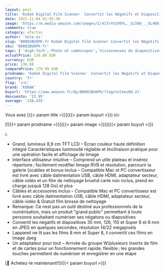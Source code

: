 ```yaml
---
layout: post
title: 'Kodak Digital Film Scanner  Convertit les Négatifs et Diapositives de Film 35 mm  126  110  Super 8 et 8 mm en JPEG Comprend un Grand écran LCD Inclinable de 3 5 pouces et des films EasyLoad'
date: 2022-11-04 01:55:30
image: 'https://m.media-amazon.com/images/I/417vYU199YL._SL500_._SL400_.jpg'
comments: true
category: ofertas
author: 'tole.es'
slug: 'B00O2BU8PK-fr Kodak Digital Film Scanner Convertit les Négatifs et...'
sku: 'B00O2BU8PK-fr'
tags: [ 'High-Tech','Photo et caméscopes','Visionneuses de diapositives et négatifs','kodak','🇫🇷', ]
actualPrice: 136.88 EUR
currency: EUR
price: 136.88
comparePrice: 179.99 EUR
prodname: 'Kodak Digital Film Scanner  Convertit les Négatifs et Diapositives de Film 35 mm  126  110  Super 8 et 8 mm en JPEG Comprend un Grand écran LCD Inclinable de 3 5 pouces et des films EasyLoad'
country: 'fr'
flag: '🇫🇷'
brand: 'KODAK'
buyurl: 'https://www.amazon.fr/dp/B00O2BU8PK/?tag=tolees0d-21'
descuento: '23.95'
average: '138.435'
---
```


Vous avez [{{< param title >}}]({{< param buyurl >}}) ici:

[![{{< param prodname >}}]({{< param image >}})]({{< param buyurl >}})

ℹ️:

- Grand, lumineux 8,9 cm TFT LCD – Écran couleur haute définition intégré Caractéristiques luminosité réglable et linclinaison pratique pour une opération facile et affichage de limage
- Interface utilisateur intuitive – Comprend un utile plateau et insérez répertoire ; facilement modifier limage RVB et résolution, parcourir la galerie [scables et bonus inclus – Compatible Mac et PC convertisseur est livré avec câble dalimentation USB, câble HDMI, adaptateur secteur, câble vidéo et un film de nettoyage brushd carte non inclus, prend en charge jusquà 128 Go] et plus
- Câbles et accessoires inclus – Compatible Mac et PC convertisseur est livré avec câble dalimentation USB, câble HDMI, adaptateur secteur, câble vidéo & Gratuit film brosse de nettoyage
- Remarque: Ce nest pas un outil destiné aux professionnels de la numérisation, mais un produit "grand public" permettant à toute personne souhaitant numériser ses négatons ou diapositives
- Convertit les négatifs et diapositives 35 mm, 126, 110 et Super 8 et 8 mm en JPEG en quelques secondes, résolution 14/22 mégapixels
- Lappareil ne lit pas les films 8 mm et Super 8, il convertit ces films en image Jpeg
- Un adaptateur pour tout – Arrivée du groupe W/plusieurs inserts de film et de cartes pour un fonctionnement rapide, flexible ; les grandes touches permettent de numériser et enregistrer en une étape

[🛒 Achetez-le maintenant!!]({{< param buyurl >}})
